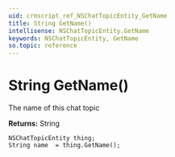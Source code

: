 ```yaml
---
uid: crmscript_ref_NSChatTopicEntity_GetName
title: String GetName()
intellisense: NSChatTopicEntity.GetName
keywords: NSChatTopicEntity, GetName
so.topic: reference
---
```


# String GetName()

The name of this chat topic

**Returns:** String

```crmscript
NSChatTopicEntity thing;
String name  = thing.GetName();
```

